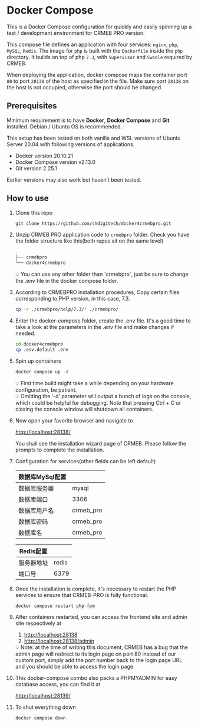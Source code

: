 # Docker Compose

This is a Docker Compose configuration for quickly and easily spinning up a test / development environment for CRMEB PRO version. 

This compose file defines an application with four services: `nginx`, `php`, `MySQL`, `Redis`. The image for `php` is built with the `Dockerfile` inside the `php` directory. It builds on top of php `7.3`,  with `Supervisor` and `Swoole` required by CRMEB.

When deploying the application, docker compose maps the container port `80` to port `28138` of the host as specified in the file. Make sure port `28138` on the host is not occupied, otherwise the port should be changed.

## Prerequisites

Minimum requirement is to have **Docker**, **Docker Compose** and **Git** installed. Debian / Ubuntu OS is recommended.

This setup has been tested on both vanilla and WSL versions of Ubuntu Server 20.04 with following versions of applications.

- Docker version 20.10.21
- Docker Compose version v2.13.0
- Git version 2.25.1

Earlier versions may also work but haven’t been tested.

## How to use

1. Clone this repo

    
    ```bash
    git clone https://github.com/shdigitech/docker4crmebpro.git
    ```
    
2. Unzip CRMEB PRO application code to `crmebpro` folder. Check you have the folder structure like this(both repos sit on the same level)
    
    ```bash
    .
    ├── crmebpro
    └── docker4crmebpro
    ```
   <aside>
    💡 You can use any other folder than `crmebpro`, just be sure to change the .env file in the docker compose folder.
   </aside>
3. According to CRMEBPRO installation procedures, Copy certain files corresponding to PHP version, in this case, 7.3.

    
    ```bash
    cp -r ./crmebpro/help/7.3/* ./crmebpro/
    ```
    
4. Enter the docker-compose folder, create the .env file. It's a good time to take a look at the parameters in the .env file and make changes if needed.

    
    ```bash
    cd docker4crmebpro
    cp .env.default .env
    ```

5. Spin up containers
    ```bash
    docker compose up -d
    ```
    <aside>
    💡 First time build might take a while depending on your hardware configuration, be patient.    
    </aside>    
    
    <aside>
    💡 Omitting the ‘-d’ parameter will output a bunch of logs on the console, which could be helpful for debugging. Note that pressing Ctrl + C or closing the console window will shutdown all containers.    
    </aside>
    
5. Now open your favorite browser and navigate to
    
    [http://localhost:28138/](http://localhost:28138/)
    
    You shall see the installation wizard page of CRMEB. Please follow the prompts to complete the installation.
    
6. Configuration for services(other fields can be left default)
    
    
    | 数据库MySql配置 |  |
    | --- | --- |
    | 数据库服务器 | mysql |
    | 数据库端口 | 3306 |
    | 数据库用户名 | crmeb_pro |
    | 数据库密码 | crmeb_pro |
    | 数据库名 | crmeb_pro |
    
    | Redis配置 |  |
    | --- | --- |
    | 服务器地址 | redis |
    | 端口号 | 6379 |
    
7. Once the installation is complete, it's necessary to restart the PHP services to ensure that CRMEB-PRO is fully functional.
    ```bash
    docker compose restart php-fpm
    ```

8. After containers restarted, you can access the frontend site and admin site respectively at
    1. [http://localhost:28138](http://localhost:28138)
    2. [http://localhost:28138/admin](http://localhost:28138/admin)
    
    <aside>
    💡 Note: at the time of writing this document, CRMEB has a bug that the admin page will redirect to its login page on port 80 instead of our custom port, simply add the port number back to the login page URL and you should be able to access the login page.
    </aside>
    
9. This docker-compose combo also packs a PHPMYADMIN for easy database access, you can find it at
    
    [http://localhost:28139/](http://localhost:28139/)
    
10. To shut everything down
    
    ```bash
    docker compose down
    ``` 
